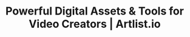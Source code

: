 ---
name: artlist
host: artlist.io
origin: https://artlist.io
pathname: /
search: ''
href: https://artlist.io/
title: Powerful Digital Assets & Tools for Video Creators | Artlist.io
ogTitle: Powerful Digital Assets & Tools for Video Creators | Artlist.io
twitterTitle: ''
description: >-
  Explore unlimited creative assets for content creators. Get the best
  royalty-free music, SFX, stock footage, plugins, video editing software and
  more.
ogDescription: >-
  Explore unlimited creative assets for content creators. Get the best
  royalty-free music, SFX, stock footage, plugins, video editing software and
  more.
image: ''
ogImage: ''
twitterImage: ''
keywords: ''

---
